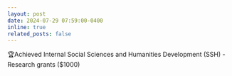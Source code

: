 ```yaml
---
layout: post
date: 2024-07-29 07:59:00-0400
inline: true
related_posts: false
---
```


🏆Achieved Internal Social Sciences and Humanities Development (SSH) - Research grants ($1000)


